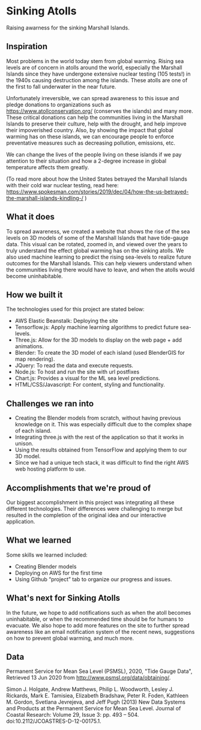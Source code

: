 # Sinking Atolls

Raising awarness for the sinking Marshall Islands.

## Inspiration

Most problems in the world today stem from global warming. Rising sea levels are of concern in atolls around the world, especially the Marshall Islands since they have undergone extensive nuclear testing (105 tests!) in the 1940s causing destruction among the islands. These atolls are one of the first to fall underwater in the near future. 

Unfortunately irreversible, we can spread awareness to this issue and pledge donations to organizations such as https://www.atollconservation.org/ (conserves the islands) and many more. These critical donations can help the communities living in the Marshall Islands to preserve their culture, help with the drought, and help improve their impoverished country. Also, by showing the impact that global warming has on these islands, we can encourage people to enforce preventative measures such as decreasing pollution, emissions, etc.

We can change the lives of the people living on these islands if we pay attention to their situation and how a 2-degree increase in global temperature affects them greatly.  

(To read more about how the United States betrayed the Marshall Islands with their cold war nuclear testing, read here: https://www.spokesman.com/stories/2019/dec/04/how-the-us-betrayed-the-marshall-islands-kindling-/ )

## What it does

To spread awareness, we created a website that shows the rise of the sea levels on 3D models of some of the Marshall Islands that have tide-gauge data. This visual can be rotated, zoomed in, and viewed over the years to truly understand the effect global warming has on the sinking atolls. We also used machine learning to predict the rising sea-levels to realize future outcomes for the Marshall Islands. This can help viewers understand when the communities living there would have to leave, and when the atolls would become uninhabitable. 

## How we built it

The technologies used for this project are stated below:

- AWS Elastic Beanstalk: Deploying the site
- Tensorflow.js: Apply machine learning algorithms to predict future sea-levels.
- Three.js: Allow for the 3D models to display on the web page + add animations.
- Blender: To create the 3D model of each island (used BlenderGIS for map rendering).
- JQuery: To read the data and execute requests.
- Node.js: To host and run the site with url postfixes
- Chart.js: Provides a visual for the ML sea level predictions.
- HTML/CSS/Javascript: For content, styling and functionality.

## Challenges we ran into

- Creating the Blender models from scratch, without having previous knowledge on it. This was especially difficult due to the complex shape of each island. 
- Integrating three.js with the rest of the application so that it works in unison. 
- Using the results obtained from TensorFlow and applying them to our 3D model.
- Since we had a unique tech stack, it was difficult to find the right AWS web hosting platform to use. 

## Accomplishments that we're proud of

Our biggest accomplishment in this project was integrating all these different technologies. Their differences were challenging to merge but resulted in the completion of the original idea and our interactive application.

## What we learned

Some skills we learned included: 

- Creating Blender models
- Deploying on AWS for the first time 
- Using Github “project” tab to organize our progress and issues. 

## What's next for Sinking Atolls

In the future, we hope to add notifications such as when the atoll becomes uninhabitable, or when the recommended time should be for humans to evacuate. We also hope to add more features on the site to further spread awareness like an email notification system of the recent news, suggestions on how to prevent global warming, and much more.

## Data

Permanent Service for Mean Sea Level (PSMSL), 2020, "Tide Gauge Data",
Retrieved 13 Jun 2020 from http://www.psmsl.org/data/obtaining/.

Simon J. Holgate, Andrew Matthews, Philip L. Woodworth, Lesley J. Rickards, Mark E. Tamisiea, Elizabeth Bradshaw, Peter R. Foden, Kathleen M. Gordon, Svetlana Jevrejeva, and Jeff Pugh (2013) New Data Systems and Products at the Permanent Service for Mean Sea Level. Journal of Coastal Research: Volume 29, Issue 3: pp. 493 – 504. doi:10.2112/JCOASTRES-D-12-00175.1.
